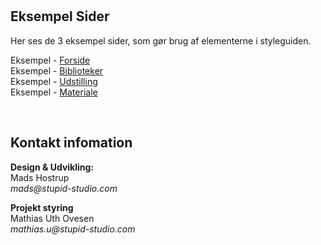 <br/><br/><br/><br/>

## Eksempel Sider

Her ses de 3 eksempel sider, som gør brug af elementerne i styleguiden.

Eksempel - [Forside](http://style.stupid-studio.com/kbhbib/page/ex_forside.html)<br/>
Eksempel - [Biblioteker](http://style.stupid-studio.com/kbhbib/page/ex_biblioteker.html)<br/>
Eksempel - [Udstilling](http://style.stupid-studio.com/kbhbib/page/ex_udstilling.html)<br/>
Eksempel - [Materiale](http://style.stupid-studio.com/kbhbib/page/ex_materiale.html)<br/>

<br/>

## Kontakt infomation

**Design & Udvikling:** <br/>
Mads Hostrup <br/> _mads@stupid-studio.com_

**Projekt styring** <br/>
Mathias Uth Ovesen <br/> _mathias.u@stupid-studio.com_
